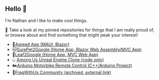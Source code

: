 ## Hello 👋
I'm Nathan and I like to make cool things.

💬 Take a look at my pinned repositories for things that I am really proud of, or browse about and find something that might peak your interest!

* 📱[Agreed App (MAUI, Blazor)](https://play.google.com/store/apps/details?id=xyz.nford.agreedapp)
* 🐱[SurePet2Google (Home App, Blazor Web Assembly/MVC App)](https://github.com/CplNathan/SurePet2Google-Public)
* 🌿[Leaf2Google (Home App, MVC Web App)](https://github.com/CplNathan/Leaf2Google-Public)
* ඞ [Among Us Unreal Engine Clone (code only)](https://github.com/CplNathan/Amogus-Imposter-Game)
* 🏍️[Arduino Motorbike Remote Control (C++/Arduino Project)](https://github.com/CplNathan/Arduino-Motorbike-Remote-Control-Public)
* 🤼[FragWithUs Community (archived, external link)](https://fwu.nford.xyz)
